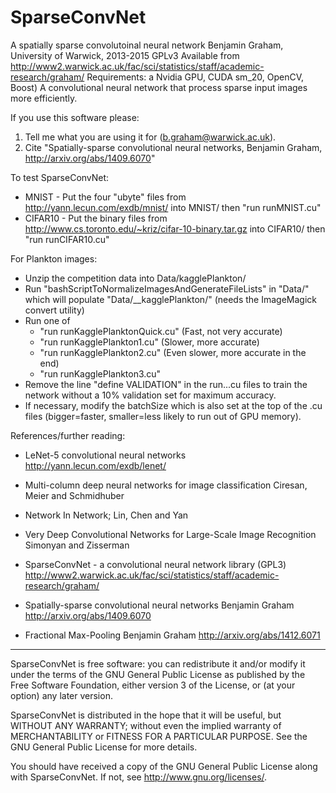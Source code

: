 # SparseConvNet
A spatially sparse convolutoinal neural network
Benjamin Graham, University of Warwick, 2013-2015
GPLv3
Available from
http://www2.warwick.ac.uk/fac/sci/statistics/staff/academic-research/graham/
Requirements: a Nvidia GPU, CUDA sm_20, OpenCV, Boost)
A convolutional neural network that process sparse input images more efficiently.

If you use this software please:
1. Tell me what you are using it for (b.graham@warwick.ac.uk).
2. Cite "Spatially-sparse convolutional neural networks,
         Benjamin Graham,
         http://arxiv.org/abs/1409.6070"

To test SparseConvNet:
- MNIST   -  Put the four "ubyte" files from
             http://yann.lecun.com/exdb/mnist/ into MNIST/ then "run runMNIST.cu"
- CIFAR10 -  Put the binary files from
             http://www.cs.toronto.edu/~kriz/cifar-10-binary.tar.gz
             into CIFAR10/ then "run runCIFAR10.cu"

For Plankton images:
- Unzip the competition data into Data/kagglePlankton/
- Run "bashScriptToNormalizeImagesAndGenerateFileLists" in "Data/" which will populate "Data/__kagglePlankton/" (needs the ImageMagick convert utility)
- Run one of
  - "run runKagglePlanktonQuick.cu"  (Fast, not very accurate)
  - "run runKagglePlankton1.cu"      (Slower, more accurate)
  - "run runKagglePlankton2.cu"      (Even slower, more accurate in the end)
  - "run runKagglePlankton3.cu"
- Remove the line "define VALIDATION" in the run...cu files to train the network without a 10% validation set for maximum accuracy.
- If necessary, modify the batchSize which is also set at the top of the .cu files (bigger=faster, smaller=less likely to run out of GPU memory).

References/further reading:

* LeNet-5 convolutional neural networks
  http://yann.lecun.com/exdb/lenet/

* Multi-column deep neural networks for image classification
  Ciresan, Meier and Schmidhuber

* Network In Network;
  Lin, Chen and Yan

* Very Deep Convolutional Networks for Large-Scale Image Recognition
  Simonyan and Zisserman

* SparseConvNet - a convolutional neural network library (GPL3)
  http://www2.warwick.ac.uk/fac/sci/statistics/staff/academic-research/graham/

* Spatially-sparse convolutional neural networks
  Benjamin Graham
  http://arxiv.org/abs/1409.6070

* Fractional Max-Pooling
  Benjamin Graham
  http://arxiv.org/abs/1412.6071


**********************************************************************
SparseConvNet is free software: you can redistribute it and/or modify
it under the terms of the GNU General Public License as published by
the Free Software Foundation, either version 3 of the License, or
(at your option) any later version.

SparseConvNet is distributed in the hope that it will be useful,
but WITHOUT ANY WARRANTY; without even the implied warranty of
MERCHANTABILITY or FITNESS FOR A PARTICULAR PURPOSE.  See the
GNU General Public License for more details.

You should have received a copy of the GNU General Public License
along with SparseConvNet.  If not, see <http://www.gnu.org/licenses/>.

